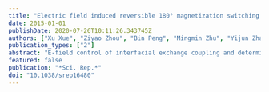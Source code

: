 ```yaml
---
title: "Electric field induced reversible 180° magnetization switching through tuning of interfacial exchange bias along magnetic easy-axis in multiferroic laminates"
date: 2015-01-01
publishDate: 2020-07-26T10:11:26.343745Z
authors: ["Xu Xue", "Ziyao Zhou", "Bin Peng", "Mingmin Zhu", "Yijun Zhang", "Wei Ren", "Tao Ren", "Xi Yang", "Tianxiang Nan", "Nian X. Sun", "Ming Liu"]
publication_types: ["2"]
abstract: "E-field control of interfacial exchange coupling and deterministic switching of magnetization have been demonstrated in two sets of ferromagnetic(FM)/antiferromagnetic(AFM)/ferroelectric(FE) multiferroic heterostructures, including NiFe/NiCoO/glass/PZN-PT (011) and NiFe/FeMn/glass/PZN-PT (011). We designed this experiment to achieve exchange bias tuning along the magnetic easy axis, which is critical for realizing reversible 180° magnetization deterministic switching at zero or small magnetic bias. Strong exchange coupling were established across AFM-FM interfaces, which plays an important role in voltage control of magnetization switching. Through the competition between the E-field induced uniaxial anisotropy in ferromagnetic layer and unidirectional anisotropy in antiferromagnetic layer, the exchange bias was significantly shifted by up to |$δ$Hex|/Hex = 8% in NiFe/FeMn/glass/PZN-PT (011) and 13% in NiFe/NiCoO/glass/PZN-PT (011). In addition, the square shape of the hysteresis loop, as well as a strong shape tunability of |$δ$Hex|/Hc = 67.5 ̃ 125% in NiFe/FeMn/glass/PZN-PT and 30 ̃ 38% in NiFe/NiCoO/glass/PZN-PT were achieved, which lead to a near 180° magnetization switching. Electrical tuning of interfacial exchange coupling in FM/AFM/FE systems paves a new way for realizing magnetoelectric random access memories and other memory technologies."
featured: false
publication: "*Sci. Rep.*"
doi: "10.1038/srep16480"
---
```


